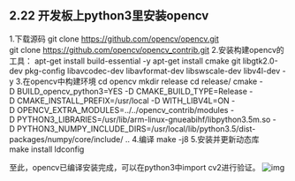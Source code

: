 ## 2.22 开发板上python3里安装opencv
1.下载源码
git clone https://github.com/opencv/opencv.git
git clone https://github.com/opencv/opencv_contrib.git
2.安装构建opencv的工具：
apt-get install build-essential -y
apt-get install cmake git libgtk2.0-dev pkg-config libavcodec-dev libavformat-dev libswscale-dev libv4l-dev -y
3.在opencv中构建环境
cd opencv
mkdir release
cd release/
cmake -D BUILD_opencv_python3=YES -D CMAKE_BUILD_TYPE=Release -D CMAKE_INSTALL_PREFIX=/usr/local -D WITH_LIBV4L=ON -D OPENCV_EXTRA_MODULES=../../opencv_contrib/modules -D PYTHON3_LIBRARIES=/usr/lib/arm-linux-gnueabihf/libpython3.5m.so -D PYTHON3_NUMPY_INCLUDE_DIRS=/usr/local/lib/python3.5/dist-packages/numpy/core/include/ ..
4.编译
make -j8
5.安装并更新动态库
make install
ldconfig

至此，opencv已编译安装完成，可以在python3中import cv2进行验证。
![img](https://gitee.com/Atlas200DK/FAQ/raw/master/part2/img/2-22-1.png)

